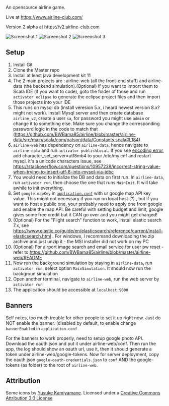 An opensource airline game.

Live at https://www.airline-club.com/

Version 2 alpha at https://v2.airline-club.com

![Screenshot 1](https://user-images.githubusercontent.com/2895902/74759887-5a966380-522e-11ea-9e54-2252af63d5ea.gif)
![Screenshot 2](https://user-images.githubusercontent.com/2895902/74759902-6124db00-522e-11ea-9f81-8b4af7f7027e.gif)
![Screenshot 3](https://user-images.githubusercontent.com/2895902/74759935-739f1480-522e-11ea-9323-e84095177d5a.gif)

## Setup

1. Install Git
1. Clone the Master repo
1. Install at least java development kit 11
1. The 2 main projects are : airline-web (all the front-end stuff) and airline-data (the backend simulation).(Optional) If you want to import them to Scala IDE (if you want to code), goto the folder of those and run `activator eclipse` to generate the eclipse project files and then import those projects into your IDE
1. This runs on mysql db (install veresion 5.x, i heard newest version 8.x? might not work). install Mysql server and then create database `airline_v2`, create a user `sa`, for password you might use `admin` or change it to something else. Make sure you change the corresponding password logic in the code to match that (https://github.com/BWBama85/airline/blob/master/airline-data/src/main/scala/com/patson/data/Constants.scala#L184)
1. `airline-web` has dependency on `airline-data`, hence navigate to `airline-data` and run `activator publishLocal`. If you see [encoding error](https://github.com/patsonluk/airline/issues/267), add character_set_server=utf8mb4 to your /etc/my.cnf and restart mysql. it's a unicode characters issue, see https://stackoverflow.com/questions/10957238/incorrect-string-value-when-trying-to-insert-utf-8-into-mysql-via-jdbc
1. You would need to initialize the DB and data on first run. In `airline-data`, run `activator run`, then choose the one that runs `MainInit`. It will take awhile to init everything.
1. Set `google.mapKey` in [`application.conf`](https://github.com/BWBama85/airline/blob/master/airline-web/conf/application.conf#L69) with ur google map API key value. This might not necessary if you run on local host (?) , but if you want to host a public one, your probably need to apply one from google and enable the map API. Be careful with setting budget and limit, google gives some free credit but it CAN go over and you might get charged!
1. (Optional) For the "Flight search" function to work, install elastic search 7.x, see https://www.elastic.co/guide/en/elasticsearch/reference/current/install-elasticsearch.html . For windows, I recommand downloading the zip archive and just unzip it - the MSI installer did not work on my PC
1. (Optional) For airport image search and email service for user pw reset - refer to https://github.com/BWBama85/airline/blob/master/airline-web/README
1. Now run the background simulation by staying in `airline-data`, run `activator run`, select option `MainSimulation`. It should now run the backgroun simulation
1. Open another terminal, navigate to `airline-web`, run the web server by `activator run`
1. The application should be accessible at `localhost:9000`

## Banners

Self notes, too much trouble for other people to set it up right now. Just do NOT enable the banner. (disabled by default, to enable change `bannerEnabled` in `application.conf`

For the banners to work properly, need to setup google photo API. Download the oauth json and put it under airline-web/conf. Then run the app, the log should show an oauth url, use it, then it should generate a token under airline-web/google-tokens. Now for server deployment, copy the oauth json `google-oauth-credentials.json` to `conf` AND the google-tokens (as folder) to the root of `airline-web`.

## Attribution

Some icons by [Yusuke Kamiyamane](http://p.yusukekamiyamane.com/). Licensed under a [Creative Commons Attribution 3.0 License](http://creativecommons.org/licenses/by/3.0/)
